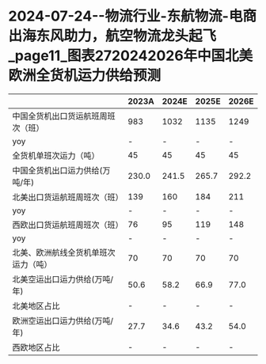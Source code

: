 # 2024-07-24--物流行业-东航物流-电商出海东风助力，航空物流龙头起飞_page11_图表2720242026年中国北美欧洲全货机运力供给预测

| | 2023A | 2024E | 2025E | 2026E |
|---|---|---|---|---|
|中国全货机出口货运航班周班次（班） | 983 | 1032 | 1135 | 1249 |
|yoy | - | - | - | - |
|全货机单班次运力（吨） | 45 | 45 | 45 | 45 |
|中国全货机出口运力供给(万吨/年) | 230.0 | 241.5 | 265.7 | 292.2 |
|北美出口货运航班周班次（班） | 139 | 160 | 184 | 211 |
|yoy | - | - | - | - |
|西欧出口货运航班周班次（班） | 76 | 95 | 119 | 148 |
|yoy | - | - | - | - |
|北美、欧洲航线全货机单班次运力（吨） | 70 | 70 | 70 | 70 |
|北美空运出口运力供给(万吨/年) | 50.6 | 58.2 | 66.9 | 77.0 |
|北美地区占比 | - | - | - | - |
|欧洲空运出口运力供给(万吨/年) | 27.7 | 34.6 | 43.2 | 54.0 |
|西欧地区占比 | - | - | - | - |